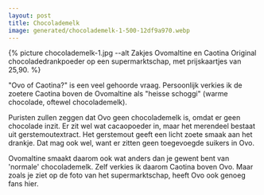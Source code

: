 ```yaml
---
layout: post
title: Chocolademelk
image: generated/chocolademelk-1-500-12df9a970.webp
---
```


{% picture chocolademelk-1.jpg --alt Zakjes Ovomaltine en Caotina Original chocoladedrankpoeder op een supermarktschap, met prijskaartjes van 25,90. %}

"Ovo of Caotina?" is een veel gehoorde vraag. Persoonlijk verkies ik de zoetere Caotina boven de Ovomaltine als "heisse schoggi" (warme chocolade, oftewel chocolademelk).

Puristen zullen zeggen dat Ovo geen chocolademelk is, omdat er geen chocolade inzit. Er zit wel wat cacaopoeder in, maar het merendeel bestaat uit gerstemoutextract. Het gerstemout geeft een licht zoete smaak aan het drankje. Dat mag ook wel, want er zitten geen toegevoegde suikers in Ovo.

Ovomaltine smaakt daarom ook wat anders dan je gewent bent van 'normale' chocolademelk. Zelf verkies ik daarom Caotina boven Ovo. Maar zoals je ziet op de foto van het supermarktschap, heeft Ovo ook genoeg fans hier.
